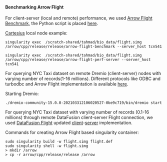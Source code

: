 #### Benchmarking Arrow Flight

For client-server (local and remote) performance, we used [Arrow Flight Benchmark](https://github.com/Arrow-Genomics/arrow/blob/master/cpp/src/arrow/flight/flight_benchmark.cc), the Python script is placed [here](https://github.com/abs-tudelft/time-to-fly-high/blob/main/perf_test.py). 

[Cartesius](https://userinfo.surfsara.nl/systems/cartesius) local node example:
```
singularity exec  /scratch-shared/tahmad/bio_data/flight.simg /arrow/cpp/release/release/arrow-flight-benchmark --server_host tcn541

singularity exec  /scratch-shared/tahmad/bio_data/flight.simg /arrow/cpp/release/release/arrow-flight-perf-server --server_host tcn541
```

For querying NYC Taxi dataset on remote Dremio (client-server) nodes with varying number of records(1-16 millions). Different protocols like ODBC and turbodbc and Arrow Flight implementation is available [here](https://github.com/abs-tudelft/time-to-fly-high/blob/main/dremio_query.py).

Starting Dremio:
```
./dremio-community-15.0.0-202103312106020527-0be9c719/bin/dremio start
```

For querying NYC Taxi dataset with varying number of records (0.1-16 millions) through remote DataFusion client-server Flight connection, we used [DataFusion Flight](https://github.com/apache/arrow-datafusion/tree/master/datafusion-examples/examples) updated [client](https://github.com/abs-tudelft/time-to-fly-high/blob/main/flight_client.rs)-[server](https://github.com/abs-tudelft/time-to-fly-high/blob/main/flight_server.rs) implementation.

Commands for creating Arrow Flight based singularity container:
```
sudo singularity build -w flight.simg flight.def
sudo singularity shell -w flight.simg
> mkdir /arrow
> cp -r arrow/cpp/release/release /arrow
```

